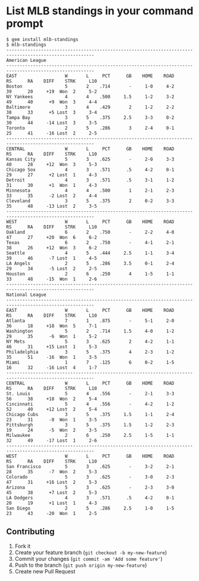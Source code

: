 # List MLB standings in your command prompt

    $ gem install mlb-standings
    $ mlb-standings
    -------------------------------------------------------------------------------------------------------
    American League
    -------------------------------------------------------------------------------------------------------
    EAST                  W       L     PCT      GB    HOME    ROAD      RS      RA    DIFF    STRK     L10
    Boston                5       2    .714       -     1-0     4-2      39      20     +19  Won  2     5-2
    NY Yankees            4       4    .500     1.5     1-2     3-2      49      40      +9  Won  3     4-4
    Baltimore             3       4    .429       2     1-2     2-2      38      33      +5 Lost  3     3-4
    Tampa Bay             3       5    .375     2.5     3-3     0-2      30      44     -14 Lost  3     3-5
    Toronto               2       5    .286       3     2-4     0-1      25      41     -16 Lost  2     2-5
    -------------------------------------------------------------------------------------------------------
    CENTRAL               W       L     PCT      GB    HOME    ROAD      RS      RA    DIFF    STRK     L10
    Kansas City           5       3    .625       -     2-0     3-3      40      28     +12  Won  3     5-3
    Chicago Sox           4       3    .571      .5     4-2     0-1      29      27      +2 Lost  1     4-3
    Detroit               4       3    .571      .5     3-1     1-2      31      30      +1  Won  1     4-3
    Minnesota             4       4    .500       1     2-1     2-3      33      35      -2 Lost  2     4-4
    Cleveland             3       5    .375       2     0-2     3-3      35      48     -13 Lost  2     3-5
    -------------------------------------------------------------------------------------------------------
    WEST                  W       L     PCT      GB    HOME    ROAD      RS      RA    DIFF    STRK     L10
    Oakland               6       2    .750       -     2-2     4-0      47      27     +20  Won  6     6-2
    Texas                 6       2    .750       -     4-1     2-1      38      26     +12  Won  3     6-2
    Seattle               4       5    .444     2.5     1-1     3-4      39      46      -7 Lost  1     4-5
    LA Angels             2       5    .286     3.5     0-1     2-4      29      34      -5 Lost  2     2-5
    Houston               2       6    .250       4     1-5     1-1      33      48     -15  Won  1     2-6
    -------------------------------------------------------------------------------------------------------
    National League
    -------------------------------------------------------------------------------------------------------
    EAST                  W       L     PCT      GB    HOME    ROAD      RS      RA    DIFF    STRK     L10
    Atlanta               7       1    .875       -     5-1     2-0      36      18     +18  Won  5     7-1
    Washington            5       2    .714     1.5     4-0     1-2      29      35      -6  Won  1     5-2
    NY Mets               5       3    .625       2     4-2     1-1      46      31     +15 Lost  1     5-3
    Philadelphia          3       5    .375       4     2-3     1-2      35      51     -16  Won  1     3-5
    Miami                 1       7    .125       6     0-2     1-5      16      32     -16 Lost  4     1-7
    -------------------------------------------------------------------------------------------------------
    CENTRAL               W       L     PCT      GB    HOME    ROAD      RS      RA    DIFF    STRK     L10
    St. Louis             5       4    .556       -     2-1     3-3      56      38     +18  Won  2     5-4
    Cincinnati            5       4    .556       -     4-2     1-2      52      40     +12 Lost  2     5-4
    Chicago Cubs          3       5    .375     1.5     1-1     2-4      23      31      -8  Won  1     3-5
    Pittsburgh            3       5    .375     1.5     1-2     2-3      19      24      -5  Won  2     3-5
    Milwaukee             2       6    .250     2.5     1-5     1-1      32      49     -17 Lost  1     2-6
    -------------------------------------------------------------------------------------------------------
    WEST                  W       L     PCT      GB    HOME    ROAD      RS      RA    DIFF    STRK     L10
    San Francisco         5       3    .625       -     3-2     2-1      28      35      -7  Won  2     5-3
    Colorado              5       3    .625       -     3-0     2-3      47      31     +16 Lost  2     5-3
    Arizona               5       3    .625       -     2-3     3-0      45      38      +7 Lost  2     5-3
    LA Dodgers            4       3    .571      .5     4-2     0-1      20      19      +1 Lost  1     4-3
    San Diego             2       5    .286     2.5     1-0     1-5      23      43     -20  Won  1     2-5

## Contributing

1. Fork it
2. Create your feature branch (`git checkout -b my-new-feature`)
3. Commit your changes (`git commit -am 'Add some feature'`)
4. Push to the branch (`git push origin my-new-feature`)
5. Create new Pull Request
